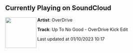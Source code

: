 ## Currently Playing on SoundCloud

[<img align="left" width="100" src="https://i1.sndcdn.com/artworks-YSuzE0mCLzb4qgft-e3zd9w-t500x500.jpg">](https://soundcloud.com/overdrivemelbourne/up-to-no-good-overdrive-kick-edit)

**Artist**: OverDrive 

**Track**: Up To No Good - OverDrive Kick Edit

Last updated at 01/10/2023 10:17
